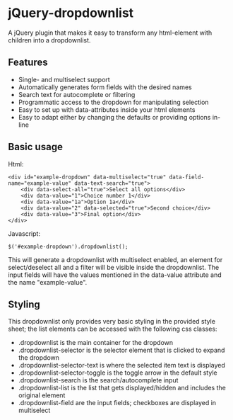 ﻿# jQuery-dropdownlist

A jQuery plugin that makes it easy to transform any html-element with children into a dropdownlist.

## Features

- Single- and multiselect support
- Automatically generates form fields with the desired names
- Search text for autocomplete or filtering
- Programmatic access to the dropdown for manipulating selection
- Easy to set up with data-attributes inside your html elements
- Easy to adapt either by changing the defaults or providing options in-line

## Basic usage

Html:

```
<div id="example-dropdown" data-multiselect="true" data-field-name="example-value" data-text-search="true">
	<div data-select-all="true">Select all options</div>
    <div data-value="1">Choice number 1</div>
	<div data-value="1a">Option 1a</div>
    <div data-value="2" data-selected="true">Second choice</div>
    <div data-value="3">Final option</div>
</div>
```

Javascript:

```
$('#example-dropdown').dropdownlist();
```

This will generate a dropdownlist with multiselect enabled, an element for select/deselect all and a filter will be visible inside the dropdownlist.
The input fields will have the values mentioned in the data-value attribute and the name "example-value".

## Styling

This dropdownlist only provides very basic styling in the provided style sheet; the list elements can be accessed with the following css classes:

- .dropdownlist is the main container for the dropdown
- .dropdownlist-selector is the selector element that is clicked to expand the dropdown
- .dropdownlist-selector-text is where the selected item text is displayed
- .dropdownlist-selector-toggle is the toggle arrow in the default style
- .dropdownlist-search is the search/autocomplete input
- .dropdownlist-list is the list that gets displayed/hidden and includes the original element
- .dropdownlist-field are the input fields; checkboxes are displayed in multiselect
